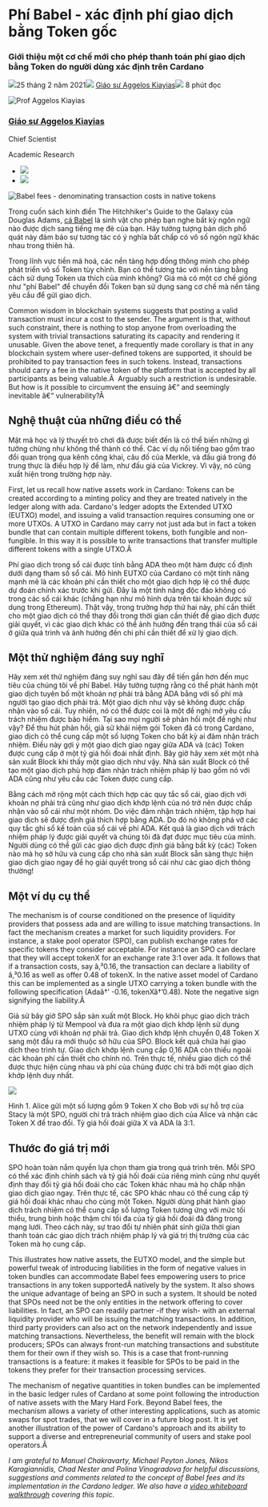 # Phí Babel - xác định phí giao dịch bằng Token gốc

### **Giới thiệu một cơ chế mới cho phép thanh toán phí giao dịch bằng Token do người dùng xác định trên Cardano**

![](img/2021-02-25-babel-fees.002.png)25 tháng 2 năm 2021![](img/2021-02-25-babel-fees.002.png) [Giáo sư Aggelos Kiayias](tmp//en/blog/authors/aggelos-kiayias/page-1/)![](img/2021-02-25-babel-fees.003.png) 8 phút đọc

![Prof Aggelos Kiayias](img/2021-02-25-babel-fees.004.png)[](tmp//en/blog/authors/aggelos-kiayias/page-1/)

### [**Giáo sư Aggelos Kiayias**](tmp//en/blog/authors/aggelos-kiayias/page-1/)

Chief Scientist

Academic Research

- ![](img/2021-02-25-babel-fees.005.png)[](mailto:aggelos.kiayias@iohk.io "Email")
- ![](img/2021-02-25-babel-fees.006.png)[](tmp///www.youtube.com/watch?v=nB6eDbnkAk8 "YouTube")

![Babel fees - denominating transaction costs in native tokens](img/2021-02-25-babel-fees.007.jpeg)

Trong cuốn sách kinh điển The Hitchhiker's Guide to the Galaxy của Douglas Adams, [cá Babel](http://www.bbc.co.uk/cult/hitchhikers/guide/babelfish.shtml) là sinh vật cho phép bạn nghe bất kỳ ngôn ngữ nào được dịch sang tiếng mẹ đẻ của bạn. Hãy tưởng tượng bản dịch phổ quát này đảm bảo sự tương tác có ý nghĩa bất chấp có vô số ngôn ngữ khác nhau trong thiên hà.

Trong lĩnh vực tiền mã hoá, các nền tảng hợp đồng thông minh cho phép phát triển vô số Token tùy chỉnh. Bạn có thể tương tác với nền tảng bằng cách sử dụng Token ưa thích của mình không? Giá mà có một cơ chế giống như "phí Babel" để chuyển đổi Token bạn sử dụng sang cơ chế mà nền tảng yêu cầu để gửi giao dịch.

Common wisdom in blockchain systems suggests that posting a valid transaction must incur a cost to the sender. The argument is that, without such constraint, there is nothing to stop anyone from overloading the system with trivial transactions saturating its capacity and rendering it unusable. Given the above tenet, a frequently made corollary is that in any blockchain system where user-defined tokens are supported, it should be prohibited to pay transaction fees in such tokens. Instead, transactions should carry a fee in the native token of the platform that is accepted by all participants as being valuable.Â  Arguably such a restriction is undesirable. But how is it possible to circumvent the ensuing â€“ and seemingly inevitable â€“ vulnerability?Â 

## **Nghệ thuật của những điều có thể**

Mật mã học và lý thuyết trò chơi đã được biết đến là có thể biến những gì tưởng chừng như không thể thành có thể. Các ví dụ nổi tiếng bao gồm trao đổi quan trọng qua kênh công khai, câu đố của Merkle, và đấu giá trong đó trung thực là điều hợp lý để làm, như đấu giá của Vickrey. Vì vậy, nó cũng xuất hiện trong trường hợp này.

First, let us recall how native assets work in Cardano: Tokens can be created according to a minting policy and they are treated natively in the ledger along with ada. Cardano's ledger adopts the Extended UTXO (EUTXO) model, and issuing a valid transaction requires consuming one or more UTXOs. A UTXO in Cardano may carry not just ada but in fact a token bundle that can contain multiple different tokens, both fungible and non-fungible. In this way it is possible to write transactions that transfer multiple different tokens with a single UTXO.Â 

Phí giao dịch trong sổ cái được tính bằng ADA theo một hàm được cố định dưới dạng tham số sổ cái. Mô hình EUTXO của Cardano có một tính năng mạnh mẽ là các khoản phí cần thiết cho một giao dịch hợp lệ có thể được dự đoán chính xác trước khi gửi. Đây là một tính năng độc đáo không có trong các sổ cái khác (chẳng hạn như mô hình dựa trên tài khoản được sử dụng trong Ethereum). Thật vậy, trong trường hợp thứ hai này, phí cần thiết cho một giao dịch có thể thay đổi trong thời gian cần thiết để giao dịch được giải quyết, vì các giao dịch khác có thể ảnh hưởng đến trạng thái của sổ cái ở giữa quá trình và ảnh hưởng đến chi phí cần thiết để xử lý giao dịch.

## **Một thử nghiệm đáng suy nghĩ**

Hãy xem xét thử nghiệm đáng suy nghĩ sau đây để tiến gần hơn đến mục tiêu của chúng tôi về phí Babel. Hãy tưởng tượng rằng có thể phát hành một giao dịch tuyên bố một khoản nợ phải trả bằng ADA bằng với số phí mà người tạo giao dịch phải trả. Một giao dịch như vậy sẽ không được chấp nhận vào sổ cái. Tuy nhiên, nó có thể được coi là một đề nghị mở yêu cầu trách nhiệm được bảo hiểm. Tại sao mọi người sẽ phản hồi một đề nghị như vậy? Để thu hút phản hồi, giả sử khái niệm gói Token đã có trong Cardano, giao dịch có thể cung cấp một số lượng Token cho bất kỳ ai đảm nhận trách nhiệm. Điều này gợi ý một giao dịch giao ngay giữa ADA và (các) Token được cung cấp ở một tỷ giá hối đoái nhất định. Bây giờ hãy xem xét một nhà sản xuất Block khi thấy một giao dịch như vậy. Nhà sản xuất Block có thể tạo một giao dịch phù hợp đảm nhận trách nhiệm pháp lý bao gồm nó với ADA cũng như yêu cầu các Token được cung cấp.

Bằng cách mở rộng một cách thích hợp các quy tắc sổ cái, giao dịch với khoản nợ phải trả cũng như giao dịch khớp lệnh của nó trở nên được chấp nhận vào sổ cái như một nhóm. Do việc đảm nhận trách nhiệm, tập hợp hai giao dịch sẽ được định giá thích hợp bằng ADA. Do đó nó không phá vỡ các quy tắc ghi sổ kế toán của sổ cái về phí ADA. Kết quả là giao dịch với trách nhiệm pháp lý được giải quyết và chúng tôi đã đạt được mục tiêu của mình. Người dùng có thể gửi các giao dịch được định giá bằng bất kỳ (các) Token nào mà họ sở hữu và cung cấp cho nhà sản xuất Block sẵn sàng thực hiện giao dịch giao ngay để họ giải quyết trong sổ cái như các giao dịch thông thường!

## **Một ví dụ cụ thể**

The mechanism is of course conditioned on the presence of liquidity providers that possess ada and are willing to issue matching transactions. In fact the mechanism creates a market for such liquidity providers. For instance, a stake pool operator (SPO), can publish exchange rates for specific tokens they consider acceptable. For instance an SPO can declare that they will accept tokenX for an exchange rate 3:1 over ada. It follows that if a transaction costs, say â‚³0.16, the transaction can declare a liability of â‚³0.16 as well as offer 0.48 of tokenX. In the native asset model of Cardano this can be implemented as a single UTXO carrying a token bundle with the following specification (Adaâ†’ -0.16, tokenXâ†’0.48). Note the negative sign signifying the liability.Â 

Giả sử bây giờ SPO sắp sản xuất một Block. Họ khôi phục giao dịch trách nhiệm pháp lý từ Mempool và đưa ra một giao dịch khớp lệnh sử dụng UTXO cùng với khoản nợ phải trả. Giao dịch khớp lệnh chuyển 0,48 Token X sang một đầu ra mới thuộc sở hữu của SPO. Block kết quả chứa hai giao dịch theo trình tự. Giao dịch khớp lệnh cung cấp 0,16 ADA còn thiếu ngoài các khoản phí cần thiết cho chính nó. Trên thực tế, nhiều giao dịch có thể được thực hiện cùng nhau và phí của chúng được chi trả bởi một giao dịch khớp lệnh duy nhất.

![](img/2021-02-25-babel-fees.008.png)

Hình 1. Alice gửi một số lượng gồm 9 Token X cho Bob với sự hỗ trợ của Stacy là một SPO, người chi trả trách nhiệm giao dịch của Alice và nhận các Token X để trao đổi. Tỷ giá hối đoái giữa X và ADA là 3:1.

## **Thước đo giá trị mới**

SPO hoàn toàn nắm quyền lựa chọn tham gia trong quá trình trên. Mỗi SPO có thể xác định chính sách và tỷ giá hối đoái của riêng mình cũng như quyết định thay đổi tỷ giá hối đoái cho các Token khác nhau mà họ chấp nhận giao dịch giao ngay. Trên thực tế, các SPO khác nhau có thể cung cấp tỷ giá hối đoái khác nhau cho cùng một Token. Người dùng phát hành giao dịch trách nhiệm có thể cung cấp số lượng Token tương ứng với mức tối thiểu, trung bình hoặc thậm chí tối đa của tỷ giá hối đoái đã đăng trong mạng lưới. Theo cách này, sự trao đổi tự nhiên phát sinh giữa thời gian thanh toán các giao dịch trách nhiệm pháp lý và giá trị thị trường của các Token mà họ cung cấp.

This illustrates how native assets, the EUTXO model, and the simple but powerful tweak of introducing liabilities in the form of negative values in token bundles can accommodate Babel fees empowering users to price transactions in any token supportedÂ natively by the system. It also shows the unique advantage of being an SPO in such a system. It should be noted that SPOs need not be the only entities in the network offering to cover liabilities. In fact, an SPO can readily partner -if they wish- with an external liquidity provider who will be issuing the matching transactions. In addition, third party providers can also act on the network independently and issue matching transactions. Nevertheless, the benefit will remain with the block producers; SPOs can always front-run matching transactions and substitute them for their own if they wish so. This is a case that front-running transactions is a feature: it makes it feasible for SPOs to be paid in the tokens they prefer for their transaction processing services.

The mechanism of negative quantities in token bundles can be implemented in the basic ledger rules of Cardano at some point following the introduction of native assets with the Mary Hard Fork. Beyond Babel fees, the mechanism allows a variety of other interesting applications, such as atomic swaps for spot trades, that we will cover in a future blog post. It is yet another illustration of the power of Cardano's approach and its ability to support a diverse and entrepreneurial community of users and stake pool operators.Â 

*I am grateful to Manuel Chakravarty, Michael Peyton Jones, Nikos Karagiannidis, Chad Nester and Polina Vinogradova for helpful discussions, suggestions and comments related to the concept of Babel fees and its implementation in the Cardano ledger. We also have a [video whiteboard walkthrough](https://youtu.be/YXaK0cvgoFQ?t=2184) covering this topic.*
